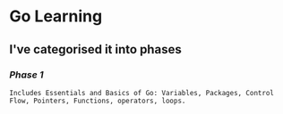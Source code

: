 # Go Learning

## I've categorised it into phases

### *Phase 1*

`Includes Essentials and Basics of Go: Variables, Packages, Control Flow, Pointers, Functions, operators, loops.
`
